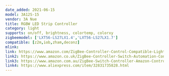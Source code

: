 ```yaml
---
date_added: 2021-06-15
model: 3A12S-15
vendor: 3A Nue
title: RGBW LED Strip Controller 
category: light
supports: on/off, brightness, colortemp, colorxy
zigbeemodel: ['LXT56-LS27LX1.4','LXT56-LS27LX1.7']
compatible: [z2m,iob,zham,deconz]
mlink: 
link: https://www.amazon.com/ZigBee-Controller-Control-Compatible-Lightify/dp/B07BTQJ8S5
link2: https://www.amazon.co.uk/ZigBee-Controller-Switch-Automation-Control/dp/B07XCWSZCS
link3: https://www.amazon.com.au/ZigBee-Switch-Controller-Amazon-Control/dp/B07L972KQF
link4: https://www.aliexpress.com/item/32831735828.html
---
```


